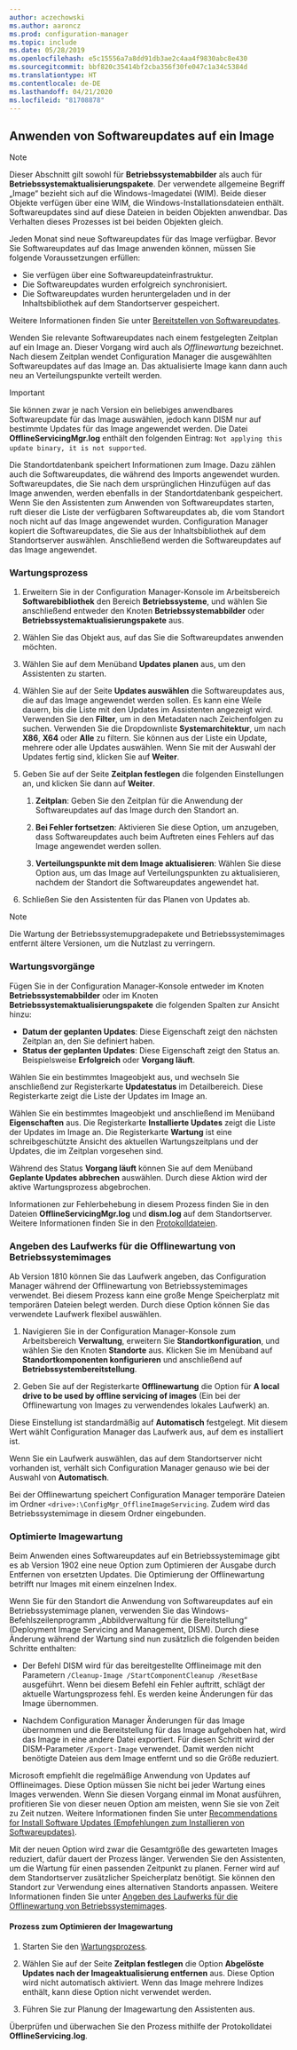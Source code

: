 ```yaml
---
author: aczechowski
ms.author: aaroncz
ms.prod: configuration-manager
ms.topic: include
ms.date: 05/28/2019
ms.openlocfilehash: e5c15556a7a8dd91db3ae2c4aa4f9830abc8e430
ms.sourcegitcommit: bbf820c35414bf2cba356f30fe047c1a34c5384d
ms.translationtype: HT
ms.contentlocale: de-DE
ms.lasthandoff: 04/21/2020
ms.locfileid: "81708878"
---
```

## <a name="apply-software-updates-to-an-image"></a><a name="BKMK_OSImagesApplyUpdates"></a> Anwenden von Softwareupdates auf ein Image

> [!Note]  
> Dieser Abschnitt gilt sowohl für **Betriebssystemabbilder** als auch für **Betriebssystemaktualisierungspakete**. Der verwendete allgemeine Begriff „Image“ bezieht sich auf die Windows-Imagedatei (WIM). Beide dieser Objekte verfügen über eine WIM, die Windows-Installationsdateien enthält. Softwareupdates sind auf diese Dateien in beiden Objekten anwendbar. Das Verhalten dieses Prozesses ist bei beiden Objekten gleich.  

Jeden Monat sind neue Softwareupdates für das Image verfügbar. Bevor Sie Softwareupdates auf das Image anwenden können, müssen Sie folgende Voraussetzungen erfüllen:

- Sie verfügen über eine Softwareupdateinfrastruktur.  
- Die Softwareupdates wurden erfolgreich synchronisiert.  
- Die Softwareupdates wurden heruntergeladen und in der Inhaltsbibliothek auf dem Standortserver gespeichert.  

Weitere Informationen finden Sie unter [Bereitstellen von Softwareupdates](../../../sum/deploy-use/deploy-software-updates.md).  

Wenden Sie relevante Softwareupdates nach einem festgelegten Zeitplan auf ein Image an. Dieser Vorgang wird auch als *Offlinewartung* bezeichnet. Nach diesem Zeitplan wendet Configuration Manager die ausgewählten Softwareupdates auf das Image an. Das aktualisierte Image kann dann auch neu an Verteilungspunkte verteilt werden.

> [!Important]  
> Sie können zwar je nach Version ein beliebiges anwendbares Softwareupdate für das Image auswählen, jedoch kann DISM nur auf bestimmte Updates für das Image angewendet werden. Die Datei **OfflineServicingMgr.log** enthält den folgenden Eintrag: `Not applying this update binary, it is not supported`.<!-- SCCMDocs issue 1324 -->

Die Standortdatenbank speichert Informationen zum Image. Dazu zählen auch die Softwareupdates, die während des Imports angewendet wurden. Softwareupdates, die Sie nach dem ursprünglichen Hinzufügen auf das Image anwenden, werden ebenfalls in der Standortdatenbank gespeichert. Wenn Sie den Assistenten zum Anwenden von Softwareupdates starten, ruft dieser die Liste der verfügbaren Softwareupdates ab, die vom Standort noch nicht auf das Image angewendet wurden. Configuration Manager kopiert die Softwareupdates, die Sie aus der Inhaltsbibliothek auf dem Standortserver auswählen. Anschließend werden die Softwareupdates auf das Image angewendet.  

### <a name="servicing-process"></a>Wartungsprozess

1. Erweitern Sie in der Configuration Manager-Konsole im Arbeitsbereich **Softwarebibliothek** den Bereich **Betriebssysteme**, und wählen Sie anschließend entweder den Knoten **Betriebssystemabbilder** oder **Betriebssystemaktualisierungspakete** aus.  

2. Wählen Sie das Objekt aus, auf das Sie die Softwareupdates anwenden möchten.  

3. Wählen Sie auf dem Menüband **Updates planen** aus, um den Assistenten zu starten.  

4. Wählen Sie auf der Seite **Updates auswählen** die Softwareupdates aus, die auf das Image angewendet werden sollen. Es kann eine Weile dauern, bis die Liste mit den Updates im Assistenten angezeigt wird. Verwenden Sie den **Filter**, um in den Metadaten nach Zeichenfolgen zu suchen. Verwenden Sie die Dropdownliste **Systemarchitektur**, um nach **X86**, **X64** oder **Alle** zu filtern. Sie können aus der Liste ein Update, mehrere oder alle Updates auswählen. Wenn Sie mit der Auswahl der Updates fertig sind, klicken Sie auf **Weiter**.  

5. Geben Sie auf der Seite **Zeitplan festlegen** die folgenden Einstellungen an, und klicken Sie dann auf **Weiter**.  

    1. **Zeitplan**: Geben Sie den Zeitplan für die Anwendung der Softwareupdates auf das Image durch den Standort an.  

    2. **Bei Fehler fortsetzen**: Aktivieren Sie diese Option, um anzugeben, dass Softwareupdates auch beim Auftreten eines Fehlers auf das Image angewendet werden sollen.  

    3. **Verteilungspunkte mit dem Image aktualisieren**: Wählen Sie diese Option aus, um das Image auf Verteilungspunkten zu aktualisieren, nachdem der Standort die Softwareupdates angewendet hat.  

6. Schließen Sie den Assistenten für das Planen von Updates ab.  

> [!NOTE]  
> Die Wartung der Betriebssystemupgradepakete und Betriebssystemimages entfernt ältere Versionen, um die Nutzlast zu verringern.  

### <a name="servicing-operations"></a>Wartungsvorgänge

Fügen Sie in der Configuration Manager-Konsole entweder im Knoten **Betriebssystemabbilder** oder im Knoten **Betriebssystemaktualisierungspakete** die folgenden Spalten zur Ansicht hinzu:

- **Datum der geplanten Updates**: Diese Eigenschaft zeigt den nächsten Zeitplan an, den Sie definiert haben.  
- **Status der geplanten Updates**: Diese Eigenschaft zeigt den Status an. Beispielsweise **Erfolgreich** oder **Vorgang läuft**.  

Wählen Sie ein bestimmtes Imageobjekt aus, und wechseln Sie anschließend zur Registerkarte **Updatestatus** im Detailbereich. Diese Registerkarte zeigt die Liste der Updates im Image an.

Wählen Sie ein bestimmtes Imageobjekt und anschließend im Menüband **Eigenschaften** aus. Die Registerkarte **Installierte Updates** zeigt die Liste der Updates im Image an. Die Registerkarte **Wartung** ist eine schreibgeschützte Ansicht des aktuellen Wartungszeitplans und der Updates, die im Zeitplan vorgesehen sind.

Während des Status **Vorgang läuft** können Sie auf dem Menüband **Geplante Updates abbrechen** auswählen. Durch diese Aktion wird der aktive Wartungsprozess abgebrochen.

Informationen zur Fehlerbehebung in diesem Prozess finden Sie in den Dateien **OfflineServicingMgr.log** und **dism.log** auf dem Standortserver. Weitere Informationen finden Sie in den [Protokolldateien](../../../core/plan-design/hierarchy/log-files.md).

### <a name="specify-the-drive-for-offline-os-image-servicing"></a><a name="bkmk_servicing-drive"></a> Angeben des Laufwerks für die Offlinewartung von Betriebssystemimages

<!--1358924-->

Ab Version 1810 können Sie das Laufwerk angeben, das Configuration Manager während der Offlinewartung von Betriebssystemimages verwendet. Bei diesem Prozess kann eine große Menge Speicherplatz mit temporären Dateien belegt werden. Durch diese Option können Sie das verwendete Laufwerk flexibel auswählen.

1. Navigieren Sie in der Configuration Manager-Konsole zum Arbeitsbereich **Verwaltung**, erweitern Sie **Standortkonfiguration**, und wählen Sie den Knoten **Standorte** aus. Klicken Sie im Menüband auf **Standortkomponenten konfigurieren** und anschließend auf **Betriebssystembereitstellung**.  

2. Geben Sie auf der Registerkarte **Offlinewartung** die Option für **A local drive to be used by offline servicing of images** (Ein bei der Offlinewartung von Images zu verwendendes lokales Laufwerk) an.  

Diese Einstellung ist standardmäßig auf **Automatisch** festgelegt. Mit diesem Wert wählt Configuration Manager das Laufwerk aus, auf dem es installiert ist.

Wenn Sie ein Laufwerk auswählen, das auf dem Standortserver nicht vorhanden ist, verhält sich Configuration Manager genauso wie bei der Auswahl von **Automatisch**.

Bei der Offlinewartung speichert Configuration Manager temporäre Dateien im Ordner `<drive>:\ConfigMgr_OfflineImageServicing`. Zudem wird das Betriebssystemimage in diesem Ordner eingebunden.

### <a name="optimized-image-servicing"></a><a name="bkmk_resetbase"></a> Optimierte Imagewartung

<!--3555951-->

Beim Anwenden eines Softwareupdates auf ein Betriebssystemimage gibt es ab Version 1902 eine neue Option zum Optimieren der Ausgabe durch Entfernen von ersetzten Updates. Die Optimierung der Offlinewartung betrifft nur Images mit einem einzelnen Index.

Wenn Sie für den Standort die Anwendung von Softwareupdates auf ein Betriebssystemimage planen, verwenden Sie das Windows-Befehlszeilenprogramm „Abbildverwaltung für die Bereitstellung“ (Deployment Image Servicing and Management, DISM). Durch diese Änderung während der Wartung sind nun zusätzlich die folgenden beiden Schritte enthalten:  

- Der Befehl DISM wird für das bereitgestellte Offlineimage mit den Parametern `/Cleanup-Image /StartComponentCleanup /ResetBase` ausgeführt. Wenn bei diesem Befehl ein Fehler auftritt, schlägt der aktuelle Wartungsprozess fehl. Es werden keine Änderungen für das Image übernommen.  

- Nachdem Configuration Manager Änderungen für das Image übernommen und die Bereitstellung für das Image aufgehoben hat, wird das Image in eine andere Datei exportiert. Für diesen Schritt wird der DISM-Parameter `/Export-Image` verwendet. Damit werden nicht benötigte Dateien aus dem Image entfernt und so die Größe reduziert.  

Microsoft empfiehlt die regelmäßige Anwendung von Updates auf Offlineimages. Diese Option müssen Sie nicht bei jeder Wartung eines Images verwenden. Wenn Sie diesen Vorgang einmal im Monat ausführen, profitieren Sie von dieser neuen Option am meisten, wenn Sie sie von Zeit zu Zeit nutzen. Weitere Informationen finden Sie unter [Recommendations for Install Software Updates (Empfehlungen zum Installieren von Softwareupdates)](../../understand/install-software-updates.md#recommendations).

Mit der neuen Option wird zwar die Gesamtgröße des gewarteten Images reduziert, dafür dauert der Prozess länger. Verwenden Sie den Assistenten, um die Wartung für einen passenden Zeitpunkt zu planen. Ferner wird auf dem Standortserver zusätzlicher Speicherplatz benötigt. Sie können den Standort zur Verwendung eines alternativen Standorts anpassen. Weitere Informationen finden Sie unter [Angeben des Laufwerks für die Offlinewartung von Betriebssystemimages](#bkmk_servicing-drive).

#### <a name="process-to-optimize-image-servicing"></a>Prozess zum Optimieren der Imagewartung

1. Starten Sie den [Wartungsprozess](#servicing-process).  

2. Wählen Sie auf der Seite **Zeitplan festlegen** die Option **Abgelöste Updates nach der Imageaktualisierung entfernen** aus. Diese Option wird nicht automatisch aktiviert. Wenn das Image mehrere Indizes enthält, kann diese Option nicht verwendet werden.  

3. Führen Sie zur Planung der Imagewartung den Assistenten aus.  

Überprüfen und überwachen Sie den Prozess mithilfe der Protokolldatei **OfflineServicing.log**.
